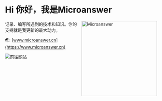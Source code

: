 # Hi 你好，我是Microanswer

<img align="right" alt="Microanswer" width="250px" src="http://file.microanswer.cn/pexels-photo-694587.jpeg?imageView2/1/w/500/h/500" />

记录、编写所遇到的技术和知识。你的支持就是我更新的最大动力。
<!--
![img](https://file.microanswer.cn/pexels-photo-694587.jpeg?imageView2/1/w/300/h/300)
-->




🌏: [www.microanswer.cn](https://www.microanswer.cn)

<!--
## 请喝咖啡


<img src='http://file.microanswer.cn/microanswer_wxpay.png?n' width=200 onclick=';'> <img src='http://file.microanswer.cn/microanswer_alipay.png?n' width=200 onclick=";">
-->
[![前往网站](https://github-readme-stats.vercel.app/api?username=MicroAnswer)](https://www.microanswer.cn)
